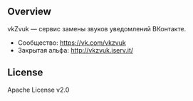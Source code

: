 ## Overview

vkZvuk — сервис замены звуков уведомлений ВКонтакте.

* Сообщество: https://vk.com/vkzvuk
* Закрытая альфа: http://vkzvuk.iserv.it/

## License

Apache License v2.0
